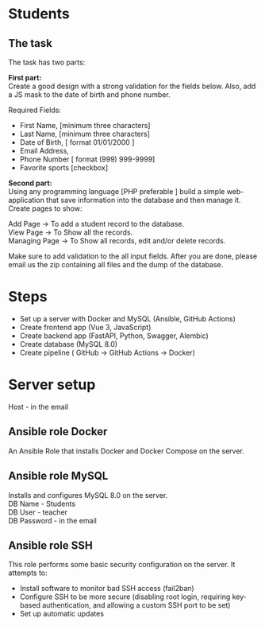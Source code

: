 # Students

## The task

The task has two parts:

**First part:**  
Create a good design with a strong validation for the fields below. Also, add a JS mask to the date of birth and phone number.

Required Fields:
- First Name, [minimum three characters]
- Last Name, [minimum three characters]
- Date of Birth, [ format 01/01/2000 ]
- Email Address,
- Phone Number [ format (999) 999-9999]
- Favorite sports [checkbox]

**Second part:**  
Using any programming language [PHP preferable ] build a simple web-application that save information into the database and then manage it. Create pages to show:  

Add Page -> To add a student record to the database.  
View Page -> To Show all the records.  
Managing Page -> To Show all records, edit and/or delete records.  

Make sure to add validation to the all input fields.
After you are done, please email us the zip containing all files and the dump of the database.
# Steps
- Set up a server with Docker and MySQL (Ansible, GitHub Actions)
- Create frontend app (Vue 3, JavaScript)
- Create backend app (FastAPI, Python, Swagger, Alembic)
- Create database (MySQL 8.0)
- Create pipeline ( GitHub -> GitHub Actions -> Docker)
# Server setup
Host - in the email  
## Ansible role Docker
An Ansible Role that installs Docker and Docker Compose on the server.
## Ansible role MySQL
Installs and configures MySQL 8.0 on the server.  
DB Name - Students  
DB User - teacher  
DB Password - in the email  
## Ansible role SSH
This role performs some basic security configuration on the server. It attempts to:
- Install software to monitor bad SSH access (fail2ban)
- Configure SSH to be more secure (disabling root login, requiring key-based authentication, and allowing a custom SSH port to be set)
- Set up automatic updates